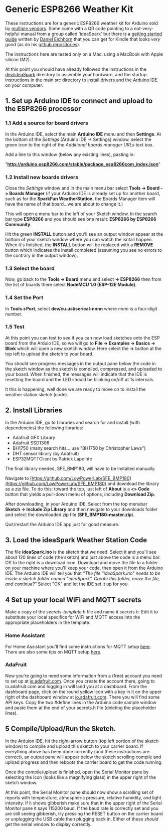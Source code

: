 # Generic ESP8266 Weather Kit

These instructions are for a generic ESP8266 weather kit for Arduino sold by
[multiple vendors](https://www.amazon.com/Mustpoint-Arduino-ESP8266-Weather-Tutorial/dp/B0BGHTD5M9/ref=sr_1_2?crid=30SF0VVSG1G7Q).  Some come with a QR code pointing to
a not-very-helpful manual from a group called 'ideaSpark' but there is a
[getting started guide](https://www.amazon.com/ESP8266-Weather-Station-Getting-Started-ebook/dp/B01LFX8Z5W/ref=sr_1_3?crid=CWIBWFT59Q82)
written by [Daniel Eichhorn](https://github.com/squix78)
that you can get for Kindle that looks *very* good (as do his
[github repositories](https://github.com/squix78)).

The instructions here are tested only on a Mac.
using a MacBook with Apple silicon (M2).

At this point you should have already followed the instructions in the
[dev/ideaSpark](https://github.com/cecat/WeatherStation/tree/main/dev/ideaSpark)
directory to assemble your hardware, and the startup instructions in
the main 
[src](https://github.com/cecat/WeatherStation/tree/main/src)
directory to install drivers and the Arduino IDE on your computer.

## 1. Set up Arduino IDE to connect and upload to the ESP8266 processor

### 1.1 Add a source for board drivers 

In the Arduino IDE, select the main **Arduino IDE** menu and then
**Settings**. At the bottom of the *Settings* (Arduino IDE -> Settings) window,
select the green icon to the right of the
*Additional boards manager URLs* text box.

Add a line to this window (below any existing lines), pasting in:

"**http://arduino.esp8266.com/stable/package_esp8266com_index.json**"

### 1.2 Install new boards drivers

Close the *Settings* window and in the main menu bar select
**Tools -> Board -> Boards Manager**
(if your Arduino IDE is already set up for another board, such as for the
**SparkFun WeatherStation**,
the Boards Manager
item will have the name of that board...we are about to change it.)

This will open a menu bar to the left of your Sketch window.
In the search bar type **ESP8266** and you should see one result:
**ESP8266 by ESP8266 Community**.

Hit the green **INSTALL** button and you'll see an output window appear
at the bottom of your sketch window where you can watch the isntall
happen.  When it's finished, the **INSTALL** button will be replaced with
a **REMOVE** button which indicates the install completed (assuming you see
no errors to the contrary in the output window).

### 1.3 Select the board

Now, go back to the 
**Tools -> Board** menu and select **-> ESP8266** then 
from the list of boards there select **NodeMCU 1.0 (ESP-12E Module)**.

### 1.4 Set the Port 

In **Tools->Port**, select **dev/cu.usbserieal-nnnn** where *nnnn* is a
four-digit number.

### 1.5 Test

At this point you can test to see if you can now load sketches onto
the ESP board from the Arduio IDE, so we will go to 
**File -> Examples -> Basics -> Blink** which will open a new sketch
window.  Here select the **->** button at the top left to upload
the sketch to your board.

You should see progress messages in the output pane below the code
in the sketch window as the sketch is compiled, compressed, and uploaded
to your board.   When finished, the messages will indicate that
the IDE is resetting the board and the LED should be blinking on/off
at 1s intervals.

It this is happening, well done we are ready to move on to install
the weather station sketch (code).

## 2. Install Libraries

In the Arduion IDE, go to Libraries and search for and install
(with dependencies) the following libraries:
* Adafruit GFX Library
* Adafruit SSD1306
* BH1750 (many search hits... use "BH1750 by Christopher Laws")
* DHT sensor library (by Adafruit)
* ESP32MQTTClient by Patrick Lapointe

The final library needed, SFE_BMP180, will have to be installed manually.  

Navigate to 
[https://github.com/LowPowerLab/SFE_BMP180](https://github.com/LowPowerLab/SFE_BMP180) 
and download the library as a zip file.  To do this: toward the top,
just left of **About** is a **<> Code** button that yields a
pull-down menu of options, including **Download Zip**.

After downloading, in your Arduino IDE, Select from the
top menubar **Sketch -> Include Zip Library**
and then navigate to your downloads folder and select the
downloaded zip file (**SFE_BMP180-master.zip**).

Quit/restart the Arduino IDE app just for good measure.

## 3. Load the ideaSpark Weather Station Code

The file **ideaSpark.ino** is the sketch that we need. Select it and you'll
see about 120 lines of code (the sketch) and just above the
code is a menu bar. Off to the 
right is a download icon. Download and move the file to
a folder on your machine where you'll keep your code, then open it from
the Arduino IDE. The Arduino IDE will tell you that
*"The file "ideaSpark.ino" needs to be inside a sketch
folder named "ideaSpark".  Create this folder, move the file,
and continue?"*
Select "OK" and let the IDE set it up for you.

## 4 Set up your local WiFi and MQTT secrets

Make a copy of the *secrets-template.h* file and name it *secrets.h*.
Edit it to substitute your local specifics for WiFi and MQTT access into
the appropriate placeholders in the template.

### Home Assistant
For Home Assistant you'll find some instructions for MQTT setup
[here](https://github.com/cecat/UtilityWatchMQTT/tree/main/HASS).
There are also some tips on MQTT setup
[here](https://github.com/cecat/Lake-Watch).

### AdaFruit
Now you're going to need some information from a (free) account
you need to set up at
[io.adafruit.com](io.adafruit.com). Once you create the account there,
going to io.adafruit.com and logging in will land you at a dashboard.
From the dashboard page, click on the round yellow 
icon with a key in it on the upper right of the dashboard window
at [io.adafruit.com](io.adafruit.com).  There you will find some
API keys.  Copy the two #define lines in the Arduino code sample
window and paste them at the end of your secrets.h file
(deleting the placeholder lines).

## 5 Compile/Upload/Run the Sketch.

In the Arduion IDE, hit the right-arrow button (top left portion of the
sketch window) to compile and upload this sketch to your carrier board.
If everything above has been done correctly (and these instructions
are correct), an output pane will appear below
the sketch scrolling compile and upload progress
and then reboots the carrier board to get the code running.

Once the compile/upload is finished, open the Serial Monitor
pane by selecting the icon (looks like a magnifying glass) in the
upper right of the sketch window. 

At this point, the Serial Monitor pane should now show a scrolling
set of reports with temperature, atmospheric pressure, relative humidity,
and light intensity.  If it shows
gibberish make sure that in the upper right of the Serial Monitor pane
it says 115200 baud.  If the baud rate is correctly set and you are
still seeing gibberish, try pressing the RESET button on the carrier board
or unplugging the USB cable then plugging back in.  Either of these
*should* get the serial window to display correctly.
